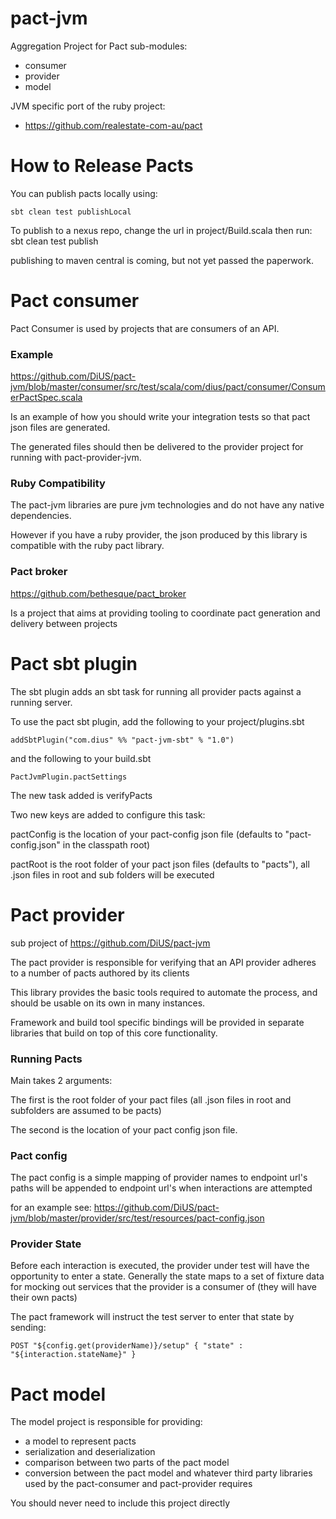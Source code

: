 pact-jvm
========

Aggregation Project for Pact sub-modules:
*  consumer
*  provider
*  model

JVM specific port of the ruby project:
*  https://github.com/realestate-com-au/pact


How to Release Pacts
====================

You can publish pacts locally using:

    sbt clean test publishLocal

To publish to a nexus repo, change the url in project/Build.scala then run:
    sbt clean test publish

publishing to maven central is coming, but not yet passed the paperwork.


Pact consumer
=============

Pact Consumer is used by projects that are consumers of an API.

### Example

https://github.com/DiUS/pact-jvm/blob/master/consumer/src/test/scala/com/dius/pact/consumer/ConsumerPactSpec.scala

Is an example of how you should write your integration tests so that pact json files are generated.

The generated files should then be delivered to the provider project for running with pact-provider-jvm.


### Ruby Compatibility


The pact-jvm libraries are pure jvm technologies and do not have any native dependencies.

However if you have a ruby provider, the json produced by this library is compatible with the ruby pact library.


### Pact broker

https://github.com/bethesque/pact_broker

Is a project that aims at providing tooling to coordinate pact generation and delivery between projects

Pact sbt plugin
===============

The sbt plugin adds an sbt task for running all provider pacts against a running server.

To use the pact sbt plugin, add the following to your project/plugins.sbt

    addSbtPlugin("com.dius" %% "pact-jvm-sbt" % "1.0")

and the following to your build.sbt

    PactJvmPlugin.pactSettings

The new task added is verifyPacts

Two new keys are added to configure this task:

pactConfig is the location of your pact-config json file (defaults to "pact-config.json" in the classpath root)

pactRoot is the root folder of your pact json files (defaults to "pacts"), all .json files in root and sub folders will be executed


Pact provider
=============

sub project of https://github.com/DiUS/pact-jvm

The pact provider is responsible for verifying that an API provider adheres to a number of pacts authored by its clients

This library provides the basic tools required to automate the process, and should be usable on its own in many instances.

Framework and build tool specific bindings will be provided in separate libraries that build on top of this core functionality.

### Running Pacts

Main takes 2 arguments:

The first is the root folder of your pact files
(all .json files in root and subfolders are assumed to be pacts)

The second is the location of your pact config json file.

### Pact config


The pact config is a simple mapping of provider names to endpoint url's
paths will be appended to endpoint url's when interactions are attempted

for an example see: https://github.com/DiUS/pact-jvm/blob/master/provider/src/test/resources/pact-config.json

### Provider State

Before each interaction is executed, the provider under test will have the opportunity to enter a state.
Generally the state maps to a set of fixture data for mocking out services that the provider is a consumer of (they will have their own pacts)

The pact framework will instruct the test server to enter that state by sending:

    POST "${config.get(providerName)}/setup" { "state" : "${interaction.stateName}" }


Pact model
==========

The model project is responsible for providing:
*  a model to represent pacts
*  serialization and deserialization
*  comparison between two parts of the pact model
*  conversion between the pact model and whatever third party libraries used by the pact-consumer and pact-provider requires

You should never need to include this project directly